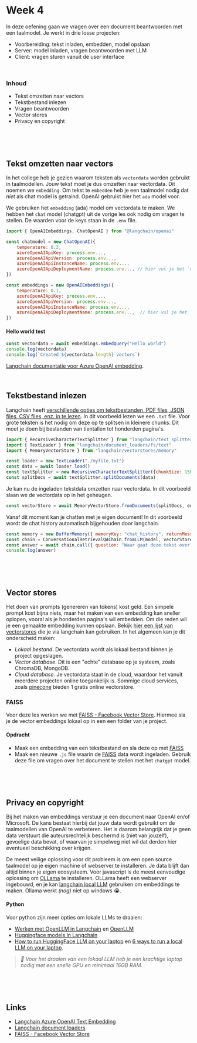 # Week 4

In deze oefening gaan we vragen over een document beantwoorden met een taalmodel. Je werkt in drie losse projecten:

- Voorbereiding: tekst inladen, embedden, model opslaan
- Server: model inladen, vragen beantwoorden met LLM
- Client: vragen sturen vanuit de user interface

<br>

### Inhoud

- Tekst omzetten naar vectors
- Tekstbestand inlezen
- Vragen beantwoorden
- Vector stores
- Privacy en copyright

<br><br><br>

## Tekst omzetten naar vectors

In het college heb je gezien waarom teksten als `vectordata` worden gebruikt in taalmodellen. Jouw tekst moet je dus omzetten naar vectordata. Dit noemen we `embedding`. Om tekst te `embedden` heb je een taalmodel nodig dat *niet* als chat model is getraind. OpenAI gebruikt hier het `ada` model voor. 

We gebruiken het `embedding` (ada) model om vectordata te maken. We hebben het `chat` model (chatgpt) uit de vorige les ook nodig om vragen te stellen. De waarden voor de keys staan in de `.env` file.

```js
import { OpenAIEmbeddings, ChatOpenAI } from "@langchain/openai"

const chatmodel = new ChatOpenAI({
    temperature: 0.3,
    azureOpenAIApiKey: process.env...,
    azureOpenAIApiVersion: process.env...,
    azureOpenAIApiInstanceName: process.env...,
    azureOpenAIApiDeploymentName: process.env..., // hier vul je het `chatgpt` model in
})

const embeddings = new OpenAIEmbeddings({
    temperature: 0.1,
    azureOpenAIApiKey: process.env...,
    azureOpenAIApiVersion: process.env...,
    azureOpenAIApiInstanceName: process.env...,
    azureOpenAIApiDeploymentName: process.env...,  // hier vul je het 'ada' model in
})
```
#### Hello world test

```js
const vectordata = await embeddings.embedQuery("Hello world")
console.log(vectordata)
console.log(`Created ${vectordata.length} vectors`)
```
[Langchain documentatie voor Azure OpenAI embedding](https://js.langchain.com/docs/integrations/text_embedding/azure_openai).

<br>

## Tekstbestand inlezen

Langchain heeft [verschillende opties om tekstbestanden, PDF files, JSON files, CSV files, enz. in te lezen](https://js.langchain.com/docs/modules/data_connection/document_loaders/). In dit voorbeeld lezen we een `.txt` file. Voor grote teksten is het nodig om deze op te splitsen in kleinere chunks. Dit moet je doen bij bestanden van tientallen tot honderden pagina's. 

```js
import { RecursiveCharacterTextSplitter } from "langchain/text_splitter"
import { TextLoader } from "langchain/document_loaders/fs/text"
import { MemoryVectorStore } from "langchain/vectorstores/memory"

const loader = new TextLoader("./myfile.txt")
const data = await loader.load()
const textSplitter = new RecursiveCharacterTextSplitter({chunkSize: 1500, chunkOverlap: 10})
const splitDocs = await textSplitter.splitDocuments(data)
```


Je kan nu de ingeladen tekstdata omzetten naar vectordata. In dit voorbeeld slaan we de vectordata op in het geheugen.
```js
const vectorStore = await MemoryVectorStore.fromDocuments(splitDocs, embeddings)
```
Vanaf dit moment kan je chatten met je eigen document! In dit voorbeeld wordt de chat history automatisch bijgehouden door langchain.
```js
const memory = new BufferMemory({ memoryKey: "chat_history", returnMessages: true })
const chain = ConversationalRetrievalQAChain.fromLLM(model, vectorStore.asRetriever(), { memory })
const answer = await chain.call({ question: "Waar gaat deze tekst over?" })
console.log(answer)
```


<br><br><br>

## Vector stores

Het doen van prompts (genereren van tokens) kost geld. Een simpele prompt kost bijna niets, maar het maken van een embedding kan sneller oplopen, vooral als je honderden pagina's wil embedden. Om die reden wil je een gemaakte embedding kunnen opslaan. Bekijk [hier een lijst van vectorstores](https://js.langchain.com/docs/integrations/vectorstores) die je via langchain kan gebruiken. In het algemeen kan je dit onderscheid maken:

- *Lokaal bestand*. De vectordata wordt als lokaal bestand binnen je project opgeslagen.
- *Vector database*. Dit is een "echte" database op je systeem, zoals ChromaDB, MongoDB.
- *Cloud database*. Je vectordata staat in de cloud, waardoor het vanuit meerdere projecten online toegankelijk is. Sommige cloud services, zoals [pinecone](https://www.pinecone.io) bieden 1 gratis online vectorstore.

### FAISS

Voor deze les werken we met [FAISS - Facebook Vector Store](https://js.langchain.com/docs/integrations/vectorstores/faiss). Hiermee sla je de vector embeddings lokaal op in een een folder van je project. 

#### Opdracht

- Maak een embedding van een tekstbestand en sla deze op met [FAISS](https://js.langchain.com/docs/integrations/vectorstores/faiss)
- Maak een nieuwe `.js` file waarin de [FAISS](https://js.langchain.com/docs/integrations/vectorstores/faiss) data wordt ingeladen. Gebruik deze file om vragen over het document te stellen met het `chatgpt` model.



<br><br><br>

## Privacy en copyright

Bij het maken van embeddings verstuur je een document naar OpenAI en/of Microsoft. De kans bestaat hierbij dat jouw data wordt gebruikt om de taalmodellen van OpenAI te verbeteren. Het is daarom belangrijk dat je geen data verstuurt die auteursrechtelijk beschermd is (niet van jouzelf), gevoelige data bevat, of waarvan je simpelweg niet wil dat derden hier eventueel beschikking over krijgen.

De meest veilige oplossing voor dit probleem is om een open source taalmodel op je eigen machine of webserver te installeren. Je data blijft dan altijd binnen je eigen ecosysteem. Voor javascript is de meest eenvoudige oplossing om [OLLama]() te installeren. OLLama heeft een webserver ingebouwd, en je kan [langchain local LLM](https://js.langchain.com/docs/use_cases/question_answering/local_retrieval_qa) gebruiken om embeddings te maken. Ollama werkt *(nog)* niet op windows 😭.

#### Python

Voor python zijn meer opties om lokale LLMs te draaien:

- [Werken met OpenLLM in Langchain](https://python.langchain.com/docs/integrations/llms/openllm) en [OpenLLM](https://github.com/bentoml/OpenLLM)
- [Huggingface models in Langchain](https://python.langchain.com/docs/integrations/llms/huggingface_pipelines)
- [How to run HuggingFace LLM on your laptop](https://www.markhneedham.com/blog/2023/06/23/hugging-face-run-llm-model-locally-laptop/) en [6 ways to run a local LLM on your laptop](https://semaphoreci.com/blog/local-llm).

 > *🚨 Voor het draaien van een lokaal LLM heb je een krachtige laptop nodig met een snelle GPU en minimaal 16GB RAM.*

<br><br><br>

 ## Links

- [Langchain Azure OpenAI Text Embedding](https://js.langchain.com/docs/integrations/text_embedding/azure_openai)
- [Langchain document loaders](https://js.langchain.com/docs/modules/data_connection/document_loaders/)
- [FAISS - Facebook Vector Store](https://js.langchain.com/docs/integrations/vectorstores/faiss)